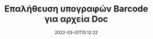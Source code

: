 ---
############################# Static ############################
layout: "auto-gen-signature"
date: 2022-03-01T15:12:22
draft: false
operation: Verify
signaturetype: Barcode
fileformat: Doc
productName: .NET
lang: el
productCode: net
otherformats: pdf doc docx docm dot dotm dotx odt ott rtf xls xlsx xlsm xlsb csv ods ots xltx xltm ppt pptx pps ppsx odp otp potx potm pptm ppsm png jpg bmp gif tiff svg webp wmf
breadcrumb: Put Barcode signature on Doc for C#

############################# Head ############################
head_title: "Επαλήθευση των υπογραφών Barcode για αρχεία Doc μέσω C#"
head_description: "Χρησιμοποιήστε μόνο μερικές γραμμές κώδικα .NET για να επαληθεύσετε τα έγγραφα Doc και τις υπογραφές τους Barcode."

############################# Header ############################
title: "Επαλήθευση υπογραφών Barcode για αρχεία Doc"
description: "Το API για το .NET παρέχει την ευκαιρία να επαληθεύσετε τις υπογραφές Barcode σε έγγραφα Doc. Η επαλήθευση των ηλεκτρονικών υπογραφών στα έγγραφά σας Doc μπορεί να πραγματοποιηθεί γρήγορα και εύκολα."
bg_image: "https://cms.admin.containerize.com/templates/aspose/App_Themes/V3/images/bg/header1.png"
bg_overlay: false
button:
    enable: true

############################# SubMenu ############################
submenu:
    enable: true

    left:
        img_alt: "GroupDocs.Signature for .NET"
        image: "https://cms.admin.containerize.com/templates/groupdocs/images/product-logos/90x90-noborder/groupdocs-signature-net.png"
        product: "GroupDocs.Signature"
        platform: ".NET"



############################# About ############################
about:
    enable: true
    title: "Ανακαλύψτε νέες δυνατότητες API του GroupDocs.Signature for .NET"
    content: |
        Το [GroupDocs.Signature for .NET](https://products.groupdocs.com/signature/net/) API παρέχει ευρύ φάσμα τρόπων επεξεργασίας πολλών μορφών εγγράφων χρησιμοποιώντας ηλεκτρονικές υπογραφές. Υποστηρίζονται πολλοί τύποι ψηφιακών υπογραφών όπως κείμενα, εικόνες, ψηφιακά πιστοποιητικά, barcodes, QR-codes, γραμματόσημα ή μεταδεδομένα. Οι πελάτες μπορούν να προσθέσουν, να αφαιρέσουν, να επεξεργαστούν, να επικυρώσουν ή να αναζητήσουν ψηφιακές υπογραφές σε PDF, έγγραφα MS Word, βιβλία εργασίας MS Excel, παρουσιάσεις MS PowerPoint, αρχεία Adobe Photoshop και διάφορες μορφές εικόνας. Διατίθεται εκπληκτικός αριθμός πρόσθετων λειτουργιών και ρυθμίσεων.
    

############################# Steps ############################
steps:
    enable: true
    title_left: "Πώς να επικυρώσετε τις υπογραφές Barcode στο έγγραφό σας Doc"
    content_left: |
        Το [GroupDocs.Signature for .NET](https://products.groupdocs.com/signature/net/) περιλαμβάνει χρήσιμες λειτουργίες, όπως η επαλήθευση των υπογραφών Barcode που τοποθετούνται σε έγγραφα Doc. Χρησιμοποιήστε αυτήν την ευκαιρία χωρίς να εφαρμόσετε επιπλέον κώδικα.
        
        * Πρώτον, δημιουργήστε την κλάση Signature που παρέχει ως διαδρομή παραμέτρου κατασκευαστή σε ένα έγγραφο που υποτίθεται ότι πρέπει να επαληθευτεί.
        * Δεύτερον, δημιουργήστε ένα νέο αντικείμενο VerifyOptions και ρυθμίστε όλες τις απαιτούμενες ιδιότητες.
        * Τέλος, επικαλέστε τη μέθοδο Verify του αντικειμένου της υπογραφής περνώντας την παρουσία VerifyOptions.
        * Στη συνέχεια, επεξεργαστείτε τα αποτελέσματα επαλήθευσης.

    title_right: "Απαιτήσεις συστήματος"
    content_right: |
        Το GroupDocs.Signature for .NET υποστηρίζεται σε όλες τις μεγάλες πλατφόρμες και λειτουργικά συστήματα. Πριν εκτελέσετε τον παρακάτω κώδικα, βεβαιωθείτε ότι έχετε εγκαταστήσει τις ακόλουθες προϋποθέσεις στο σύστημά σας.

        * Λειτουργικά συστήματα: Microsoft Windows, Linux, MacOS
        * Περιβάλλοντα ανάπτυξης: Microsoft Visual Studio, Xamarin, MonoDevelop
        * Frameworks: .NET Framework, .NET Standard, .NET Core, Mono
        * Κατεβάστε την πιο πρόσφατη έκδοση του GroupDocs.Signature for .NET από το [Nuget](https://www.nuget.org/packages/groupdocs.signature)
         
    code: |
        ```csharp    
        
        // Set up input Doc file
        string filePath = "input.doc";

        // Instantiate Signature for input file
        using (var signature = new GroupDocs.Signature.Signature(filePath))
        {
                //Provide verification options
                BarcodeVerifyOptions options = new BarcodeVerifyOptions()
                {
                    // process only specified page
                    PageNumber = 3,
                    AllPages = false,
                    // set up text match type
                    MatchType = TextMatchType.Contains,
                    // specify text pattern to search
                    Text = "Special signature",
                };

                // Verify document signatures
                VerificationResult result = signature.Verify(options);

                //process result
                if (result.IsValid)
                {
                    //..
                }
        }

        ```

############################# Demos ############################
demos:
    enable: true
    title: "Υπογραφή με Barcode υπογραφές Ζωντανή επίδειξη"
    content: |
       Προσθέστε διάφορες ηλεκτρονικές υπογραφές στο αρχείο Doc αυτήν τη στιγμή, μεταβαίνοντας στον ιστότοπο [GroupDocs.Signature App](https://products.groupdocs.app/signature/family).          

############################# More Formats ############################
more_formats:
    enable: true
    title: "Επαληθεύστε άλλες υπογραφές Barcode χρησιμοποιώντας C#"
    content: |
        "Επαλήθευση ηλεκτρονικών υπογραφών που έχουν τοποθετηθεί σε διάφορα έγγραφα. Ελέγξτε την ποιότητα των υπογραφών στις δημοφιλείς μορφές αρχείων όπως αποκαλύπτεται παρακάτω."
    format: 
       
       
back_to_top:
    enable: true
---
